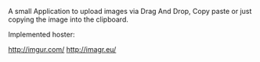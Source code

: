 A small Application to upload images via Drag And Drop, Copy paste or just copying the image into the clipboard.

Implemented hoster:

http://imgur.com/
http://imagr.eu/